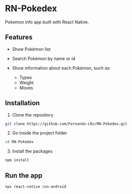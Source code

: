 # RN-Pokedex
Pokemon info app built with React Native. 

## Features
 * Show Pokémon list
 * Search Pokémon by name or id
 * Show information about each Pokémon, such as:

    - Types
    - Weight
    - Moves
 
## Installation
1. Clone the repository
```bash
git clone https://github.com/Fernando-LRz/RN-Pokedex.git
``` 
2. Go inside the project folder
```bash
cd RN-Pokedex
```
3. Install the packages
```bash
npm install
```

## Run the app
```bash
npx react-native run-android
```
